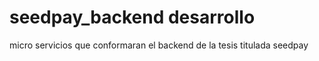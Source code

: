 # seedpay_backend desarrollo
micro servicios que conformaran el backend de la tesis titulada seedpay

